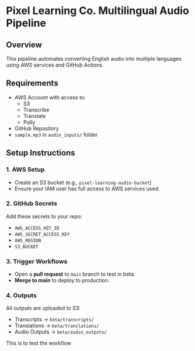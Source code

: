 # Pixel Learning Co. Multilingual Audio Pipeline

## Overview
This pipeline automates converting English audio into multiple languages using AWS services and GitHub Actions.

## Requirements
- AWS Account with access to:
  - S3
  - Transcribe
  - Translate
  - Polly
- GitHub Repository
- `sample.mp3` in `audio_inputs/` folder

## Setup Instructions

### 1. AWS Setup
- Create an S3 bucket (e.g., `pixel-learning-audio-bucket`)
- Ensure your IAM user has full access to AWS services used.

### 2. GitHub Secrets
Add these secrets to your repo:
- `AWS_ACCESS_KEY_ID`
- `AWS_SECRET_ACCESS_KEY`
- `AWS_REGION`
- `S3_BUCKET`

### 3. Trigger Workflows
- Open a **pull request** to `main` branch to test in beta.
- **Merge to main** to deploy to production.

### 4. Outputs
All outputs are uploaded to S3:
- Transcripts → `beta/transcripts/`
- Translations → `beta/translations/`
- Audio Outputs → `beta/audio_outputs/`

This is to test the workflow